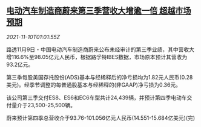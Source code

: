 <!--1636507862000-->
[电动汽车制造商蔚来第三季营收大增逾一倍 超越市场预期](https://cn.reuters.com/article/nio-q3-revenue-1109-tues-idCNKBS2HV02Y)
------

<div><i>2021-11-10T01:01:55Z</i></div><p>路透11月9日 - 中国电动汽车制造商蔚来公布未经审计的第三季业绩，其中营收大增116.6%至98.05亿元人民币，根据路孚特IBES数据，市场原本预计其营收为93.2亿元。</p><p>第三季每股美国存托股份(ADS)基本与经稀释后的净亏损均为1.82元人民币(0.28美元)。经季节调整的每普通股基本与经稀释的(非GAAP)净亏损为0.36元。</p><p>该公司第三季交付ES8、ES6和EC6车型共计24,439辆，并预计第四季电动车交付量介于23,500-25,500辆。</p><p>蔚来预计第四季总营收介于93.76-101.056亿元人民币(14.551-15.684亿美元)(完)</p>
